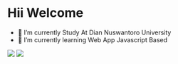 # Hii Welcome

- 🔭 I’m currently Study At Dian Nuswantoro University
- 🌱 I’m currently learning Web App Javascript Based
<!-- - 🌟 I’m currently build SemarFood App, just like gofood but different1 -->

[<img src="https://img.shields.io/badge/portfolio-web-%23.svg?&style=for-the-badge&logo=&logoColor=white%22"/>](https://albirrkarim.github.io/)
[<img src="https://img.shields.io/badge/linkedin-%230077B5.svg?&style=for-the-badge&logo=linkedin&logoColor=white"/>](https://www.linkedin.com/in/dimasseto/)

